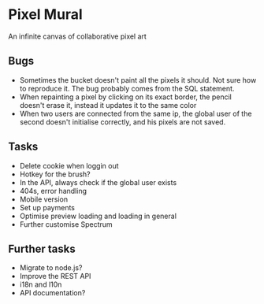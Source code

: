 Pixel Mural
===========
An infinite canvas of collaborative pixel art

Bugs
----
* Sometimes the bucket doesn't paint all the pixels it should. Not sure how to reproduce it. The bug probably comes from the SQL statement.
* When repainting a pixel by clicking on its exact border, the pencil doesn't erase it, instead it updates it to the same color
* When two users are connected from the same ip, the global user of the second doesn't initialise correctly, and his pixels are not saved.

Tasks
-----
* Delete cookie when loggin out
* Hotkey for the brush?
* In the API, always check if the global user exists
* 404s, error handling
* Mobile version
* Set up payments
* Optimise preview loading and loading in general
* Further customise Spectrum

Further tasks
-------------
* Migrate to node.js?
* Improve the REST API
* i18n and l10n
* API documentation?